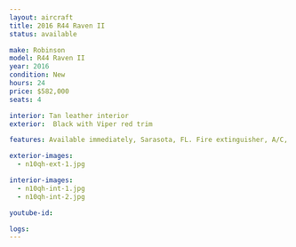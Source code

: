 ```yaml
---
layout: aircraft
title: 2016 R44 Raven II
status: available

make: Robinson
model: R44 Raven II
year: 2016
condition: New
hours: 24
price: $582,000
seats: 4

interior: Tan leather interior
exterior:  Black with Viper red trim

features: Available immediately, Sarasota, FL. Fire extinguisher, A/C, tinted bubble windows and windshield, Vertical card compass, Digital clock, Aspen EFD1000H Pro+ 500 MFD, Autopilot Genesys, Garmin G225B com radio, Garmin G750 GPS/Nav/Com, Kannad ELT, Garmin G350 intercom/audio control, Two Bose headsets A20, 4 Bose interface, Extra corrosion protection

exterior-images:
  - n10qh-ext-1.jpg

interior-images:
  - n10qh-int-1.jpg
  - n10qh-int-2.jpg

youtube-id:

logs:
---
```

